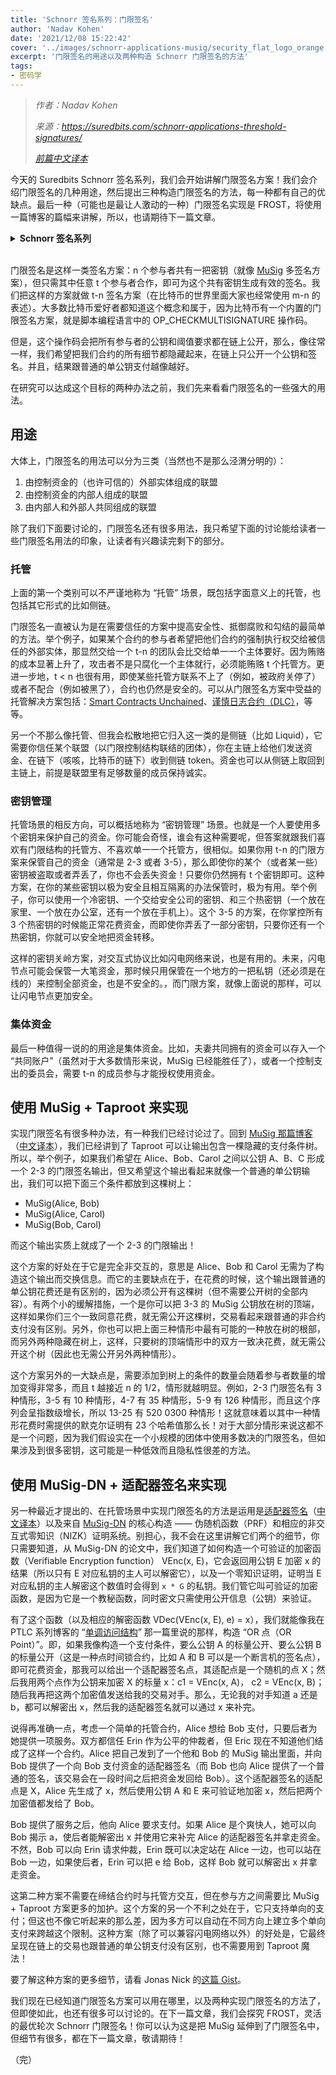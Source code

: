```yaml
---
title: 'Schnorr 签名系列：门限签名'
author: 'Nadav Kohen'
date: '2021/12/08 15:22:42'
cover: '../images/schnorr-applications-musig/security_flat_logo_orange.png'
excerpt: '门限签名的用途以及两种构造 Schnorr 门限签名的方法'
tags:
- 密码学
---
```



> *作者：Nadav Kohen*
>
> *来源：<https://suredbits.com/schnorr-applications-threshold-signatures/>*
>
> *[前篇中文译本](https://www.btcstudy.org/2021/12/06/schnorr-applications-batch-verification/)*



今天的 Suredbits Schnorr 签名系列，我们会开始讲解门限签名方案！我们会介绍门限签名的几种用途，然后提出三种构造门限签名的方法，每一种都有自己的优缺点。最后一种（可能也是最让人激动的一种）门限签名实现是 FROST，将使用一篇博客的篇幅来讲解，所以，也请期待下一篇文章。

<details><summary><strong>Schnorr 签名系列</strong></summary>
<a hef="https://suredbits.com/introduction-to-schnorr-signatures/">What are Schnorr Signatures – Introduction</a><br>
<a href="https://suredbits.com/schnorr-security-part-1-schnorr-id-protocol/">Schnorr Signature Security: Part 1 – Schnorr ID Protocol</a><br>
<a href="https://suredbits.com/schnorr-security-part-2-from-id-to-signature/">Schnorr Signature Security: Part 2 – From IDs to Signatures</a><br>
<a href="https://suredbits.com/schnorr-applications-musig/">Schnorr Multi-Signatures – MuSig</a><br>
<a href="https://suredbits.com/schnorr-applications-scriptless-scripts/">Scriptless Scripts – Adaptor Signatures</a><br>
<a href="https://suredbits.com/schnorr-applications-batch-verification/">Batch Verification</a><br>
<a href="https://suredbits.com/schnorr-applications-threshold-signatures/">Schnorr Threshold Sigantures</a><br>
<a href="https://suredbits.com/schnorr-applications-frost/">Flexible Round-Optimized Schnorr Threshold – FROST</a><br>
<a href="https://suredbits.com/schnorr-applications-blind-signatures/">Schnorr Blind Signatures</a><br>
<a href="https://suredbits.com/the-taproot-upgrade/">Taproot Upgrade – Activating Schnorr</a>
</details><br>

门限签名是这样一类签名方案：n 个参与者共有一把密钥（就像 [MuSig](https://suredbits.com/schnorr-applications-musig/) 多签名方案），但只需其中任意 t 个参与者合作，即可为这个共有密钥生成有效的签名。我们把这样的方案就做 t-n 签名方案（在比特币的世界里面大家也经常使用 m-n 的表述）。大多数比特币爱好者都知道这个概念和属于，因为比特币有一个内置的门限签名方案，就是脚本编程语言中的 OP_CHECKMULTISIGNATURE 操作码。

但是，这个操作码会把所有参与者的公钥和阈值要求都在链上公开，那么，像往常一样，我们希望把我们合约的所有细节都隐藏起来，在链上只公开一个公钥和签名。并且，结果跟普通的单公钥支付越像越好。

在研究可以达成这个目标的两种办法之前，我们先来看看门限签名的一些强大的用法。

## 用途

大体上，门限签名的用法可以分为三类（当然也不是那么泾渭分明的）：

1. 由控制资金的（也许可信的）外部实体组成的联盟
2. 由控制资金的内部人组成的联盟
3. 由内部人和外部人共同组成的联盟

除了我们下面要讨论的，门限签名还有很多用法，我只希望下面的讨论能给读者一些门限签名用法的印象，让读者有兴趣读完剩下的部分。

### **托管**

上面的第一个类别可以不严谨地称为 “托管” 场景，既包括字面意义上的托管，也包括其它形式的比如侧链。

门限签名一直被认为是在需要信任的方案中提高安全性、抵御腐败和勾结的最简单的方法。举个例子，如果某个合约的参与者希望把他们合约的强制执行权交给被信任的外部实体，那显然交给一个 t-n 的团队会比交给单一一个主体要好。因为贿赂的成本显著上升了，攻击者不是只腐化一个主体就行，必须能贿赂 t 个托管方。更进一步地，t < n 也很有用，即使某些托管方联系不上了（例如，被政府关停了）或者不配合（例如被黑了），合约也仍然是安全的。可以从门限签名方案中受益的托管解决方案包括：[Smart Contracts Unchained](https://zmnscpxj.github.io/bitcoin/unchained.html)、[谨慎日志合约（DLC）](https://suredbits.com/schnorr-applications-scriptless-scripts/)，等等。

另一个不那么像托管、但我会松散地把它归入这一类的是侧链（比如 Liquid），它需要你信任某个联盟（以门限控制结构联结的团体），你在主链上给他们发送资金、在链下（咳咳，比特币的链下）收到侧链 token。资金也可以从侧链上取回到主链上，前提是联盟里有足够数量的成员保持诚实。

### **密钥管理**

托管场景的相反方向，可以概括地称为 “密钥管理” 场景。也就是一个人要使用多个密钥来保护自己的资金。你可能会奇怪，谁会有这种需要呢，但答案就跟我们喜欢有门限结构的托管方、不喜欢单一一个托管方，很相似。如果你用 t-n 的门限方案来保管自己的资金（通常是 2-3 或者 3-5），那么即使你的某个（或者某一些）密钥被盗取或者弄丢了，你也不会丢失资金！只要你仍然拥有 t 个密钥即可。这种方案，在你的某些密钥以极为安全且相互隔离的办法保管时，极为有用。举个例子，你可以使用一个冷密钥、一个交给安全公司的密钥、和三个热密钥（一个放在家里、一个放在办公室，还有一个放在手机上）。这个 3-5 的方案，在你掌控所有 3 个热密钥的时候能正常花费资金，而即使你弄丢了一部分密钥，只要你还有一个热密钥，你就可以安全地把资金转移。

这样的密钥关岭方案，对交互式协议比如闪电网络来说，也是有用的。未来，闪电节点可能会保管一大笔资金，那时候只用保管在一个地方的一把私钥（还必须是在线的）来控制全部资金，也是不安全的。，而门限方案，就像上面说的那样，可以让闪电节点更加安全。

### **集体资金**

最后一种值得一说的的用途是集体资金。比如，夫妻共同拥有的资金可以存入一个 “共同账户”（虽然对于大多数情形来说，MuSig 已经能胜任了），或者一个控制支出的委员会，需要 t-n 的成员参与才能授权使用资金。

## 使用 MuSig + Taproot 来实现

实现门限签名有很多种办法，有一种我们已经讨论过了。回到 [MuSig 那篇博客](https://suredbits.com/schnorr-applications-musig/)（[中文译本](https://www.btcstudy.org/2021/11/29/schnorr-applications-musig/)），我们已经讲到了 Taproot 可以让输出包含一棵隐藏的支付条件树。所以，举个例子，如果我们希望在 Alice、Bob、Carol 之间以公钥 A、B、C 形成一个 2-3 的门限签名输出，但又希望这个输出看起来就像一个普通的单公钥输出，我们可以把下面三个条件都放到这棵树上：

- MuSig(Alice, Bob)
- MuSig(Alice, Carol)
- MuSig(Bob, Carol)

而这个输出实质上就成了一个 2-3 的门限输出！

这个方案的好处在于它是完全非交互的，意思是 Alice、Bob 和 Carol 无需为了构造这个输出而交换信息。而它的主要缺点在于，在花费的时候，这个输出跟普通的单公钥花费还是有区别的，因为必须公开有这棵树（但不需要公开树的全部内容）。有两个小的缓解措施，一个是你可以把 3-3 的 MuSig 公钥放在树的顶端，这样如果你们三个一致同意花费，就无需公开这棵树，交易看起来跟普通的非合约支付没有区别。另外，你也可以把上面三种情形中最有可能的一种放在树的根部，而另外两种隐藏在树上，这样，只要树的顶端情形中的双方一致决花费，就无需公开这个树（因此也无需公开另外两种情形）。

这个方案另外的一大缺点是，需要添加到树上的条件的数量会随着参与者数量的增加变得非常多，而且 t 越接近 n 的 1/2，情形就越明显。例如，2-3 门限签名有 3 种情形，3-5 有 10 种情形，4-7 有 35 种情形，5-9 有 126 种情形，而且这个序列会呈指数级增长，所以 13-25 有 520 0300 种情形！这就意味着以其中一种情形花费时需提供的默克尔证明有 23 个哈希值那么长！对于大部分情形来说这都不是一个问题，因为我们假设实在一个小规模的团体中使用多数决的门限签名，但如果涉及到很多密钥，这可能是一种低效而且隐私性很差的方法。

## 使用 MuSig-DN + 适配器签名来实现

另一种最近才提出的、在托管场景中实现门限签名的方法是运用是[适配器签名](https://suredbits.com/schnorr-applications-scriptless-scripts/)（[中文译本](https://www.btcstudy.org/2021/12/02/schnorr-applications-scriptless-scripts/)）以及来自 [MuSig-DN](https://eprint.iacr.org/2020/1057) 的核心构造 —— 伪随机函数（PRF）和相应的非交互式零知识（NIZK）证明系统。别担心，我不会在这里讲解它们两个的细节，你只需要知道，从 MuSig-DN 的论文中，我们知道了如何构造一个可验证的加密函数（Verifiable Encryption function） VEnc(x, E)，它会返回用公钥 E 加密 x 的结果（所以只有 E 对应私钥的主人可以解密它），以及一个零知识证明，证明当 E 对应私钥的主人解密这个数值时会得到 `x * G` 的私钥。我们管它叫可验证的加密函数，是因为它是一个教秘函数，同时密文只需使用公开信息（公钥）来验证。

有了这个函数（以及相应的解密函数 VDec(VEnc(x, E), e) = x），我们就能像我在 PTLC 系列博客的 “[单调访问结构](https://suredbits.com/payment-points-monotone-access-structures/)” 那一篇里说的那样，构造 “OR 点（OR Point）”。即，如果我像构造一个支付条件，要么公钥 A 的标量公开、要么公钥 B 的标量公开（这是一种点时间锁合约，比如 A 和 B 可以是一个断言机的签名点），即可花费资金，那我可以给出一个适配器签名点，其适配点是一个随机的点 X；然后我用两个点作为公钥来加密 X 的标量 x：c1 = VEnc(x, A)， c2 = VEnc(x, B)；随后我再把这两个加密值发送给我的交易对手。那么，无论我的对手知道 a 还是 b，都可以解密出 x，然后我的适配器签名就可以通过 x 来补完。

说得再准确一点，考虑一个简单的托管合约，Alice 想给 Bob 支付，只要后者为她提供一项服务。双方都信任 Erin 作为公平的仲裁者，但 Eric 现在不知道他们结成了这样一个合约。Alice 把自己发到了一个他和 Bob 的 MuSig 输出里面，并向 Bob 提供了一个向 Bob 支付资金的适配器签名（而 Bob 也向 Alice 提供了一个普通的签名，该交易会在一段时间之后把资金发回给 Bob）。这个适配器签名的适配点是 X，Alice 先生成了 x，然后使用公钥 A 和 E 来可验证地加密 x，然后把两个加密值都发给了 Bob。

Bob 提供了服务之后，他向 Alice 要求支付。如果 Alice 是个爽快人，她可以向 Bob 揭示 a，使后者能解密出 x 并使用它来补完 Alice 的适配器签名并拿走资金。不然，Bob 可以向 Erin 请求仲裁，Erin 既可以决定站在 Alice 一边，也可以站在 Bob 一边，如果使后者，Erin 可以把 e 给 Bob，这样 Bob 就可以解密出 x 并拿走资金。

这第二种方案不需要在缔结合约时与托管方交互，但在参与方之间需要比 MuSig + Taproot 方案更多的加护。这个方案的另一个不利之处在于，它只支持单向的支付；但这也不像它听起来的那么差，因为多方可以自动在不同方向上建立多个单向支付来跨越这个限制。这种方案（除了可以兼容闪电网络以外）的好处是，它最终呈现在链上的交易也跟普通的单公钥支付没有区别，也不需要用到 Taproot 魔法！

要了解这种方案的更多细节，请看 Jonas Nick 的[这篇 Gist](https://gist.github.com/jonasnick/d413c80ad18f2d775a75316e7c3c797b)。

我们现在已经知道门限签名方案可以用在哪里，以及两种实现门限签名的方法了，但即使如此，也还有很多可以讨论的。在下一篇文章，我们会探究 FROST，灵活的最优轮次 Schnorr 门限签名！你可以认为这是把 MuSig 延伸到了门限签名中，但细节有很多，都在下一篇文章，敬请期待！

（完）